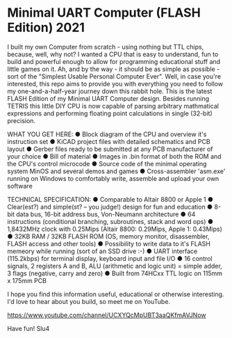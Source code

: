 # Minimal UART Computer (FLASH Edition) 2021
I built my own Computer from scratch - using nothing but TTL chips, because, well, why not? I wanted a CPU that is easy to understand, fun to build and powerful enough to allow for programming educational stuff and little games on it. Ah, and by the way - it should be as simple as possible - sort of the "Simplest Usable Personal Computer Ever". Well, in case you're interested, this repo aims to provide you with everything you need to follow my one-and-a-half-year journey down this rabbit hole. This is the latest FLASH Edition of my Minimal UART Computer design. Besides running TETRIS this little DIY CPU is now capable of parsing arbitrary mathmatical expressions and performing floating point calculations in single (32-bit) precision.

WHAT YOU GET HERE:
  ● Block diagram of the CPU and overview it's instruction set
  ● KiCAD project files with detailed schematics and PCB layout
  ● Gerber files ready to be submitted at any PCB manufacturer of your choice
  ● Bill of material
  ● Images in .bin format of both the ROM and the CPU's control microcode
  ● Source code of the minimal operating system MinOS and several demos and games
  ● Cross-assembler 'asm.exe' running on Windows to comfortably write, assemble and upload your own software

TECHNICAL SPECIFICATION:
  ● Comparable to Altair 8800 or Apple 1
  ● Clear(est?) and simple(st? – you judge!) design for fun and education
  ● 8-bit data bus, 16-bit address bus, Von-Neumann architecture
  ● 64 instructions (conditional branching, subroutines, stack and word ops)
  ● 1,8432MHz clock with 0.25Mips (Altair 8800: 0.29Mips, Apple 1: 0.43Mips)
  ● 32KB RAM / 32KB FLASH ROM (OS, memory monitor, disassembler, FLASH access and other tools)
  ● Possibility to write data to it's FLASH memeory while running (sort of an SSD drive :-)
  ● UART interface (115.2kbps) for terminal display, keyboard input and file I/O
  ● 16 control signals, 2 registers A and B, ALU (arithmetic and logic unit) = simple adder, 3 flags (negative, carry and zero)
  ● Built from 74HCxx TTL logic on 115mm x 175mm PCB

I hope you find this information useful, educational or otherwise interesting. I'd love to hear about you build, so meet me on YouTube.

https://www.youtube.com/channel/UCXYQcMpUBT3aaQKfmAVJNow

Have fun!
Slu4

